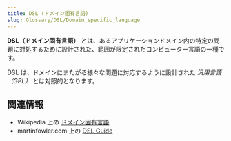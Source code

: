 ```yaml
---
title: DSL (ドメイン固有言語)
slug: Glossary/DSL/Domain_specific_language
---
```


**DSL（ドメイン固有言語）** とは、あるアプリケーションドメイン内の特定の問題に対処するために設計された、範囲が限定されたコンピューター言語の一種です。

DSL は、ドメインにまたがる様々な問題に対応するように設計された _汎用言語（GPL）_ とは対照的となります。

## 関連情報

- Wikipedia 上の [ドメイン固有言語](https://ja.wikipedia.org/wiki/ドメイン固有言語)
- martinfowler.com 上の [DSL Guide](https://martinfowler.com/dsl.html)
